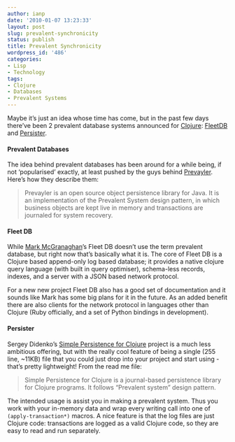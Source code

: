 ```yaml
---
author: ianp
date: '2010-01-07 13:23:33'
layout: post
slug: prevalent-synchronicity
status: publish
title: Prevalent Synchronicity
wordpress_id: '486'
categories:
- Lisp
- Technology
tags:
- Clojure
- Databases
- Prevalent Systems
---
```


Maybe it’s just an idea whose time has come, but in the past few days there’ve been 2 prevalent database systems announced for [Clojure][01]: [FleetDB][02] and [Persister][03].

#### Prevalent Databases

The idea behind prevalent databases has been around for a while being, if not ‘popularised’ exactly, at least pushed by the guys behind [Prevayler][04]. Here’s how they describe them:

> Prevayler is an open source object persistence library for Java. It is an implementation of the Prevalent System design pattern, in which business objects are kept live in memory and transactions are journaled for system recovery.

#### Fleet DB

While [Mark McGranaghan][05]’s Fleet DB doesn’t use the term prevalent database, but right now that’s basically what it is. The core of Fleet DB is a Clojure based append-only log based database; it provides a native clojure query language (with built in query optimiser), schema-less records, indexes, and a server with a JSON based network protocol.

For a new new project Fleet DB also has a good set of documentation and it sounds like Mark has some big plans for it in the future. As an added benefit there are also clients for the network protocol in languages other than Clojure (Ruby officially, and a set of Python bindings in development).

#### Persister

Sergey Didenko’s [Simple Persistence for Clojure][03] project is a much less ambitious offering, but with the really cool feature of being a single (255 line, ~11KB) file that you could just drop into your project and start using - that’s pretty lightweight! From the read me file:

> Simple Persistence for Clojure is a journal-based persistence library for Clojure programs. It follows “Prevalent system” design pattern.

The intended usage is assist you in making a prevalent system. Thus you work with your in-memory data and wrap every writing call into one of `(apply-transaction*)` macros. A nice feature is that the log files are just Clojure code: transactions are logged as a valid Clojure code, so they are easy to read and run separately.

[01]: http://clojure.org/
[02]: http://fleetdb.org/
[03]: http://github.com/SergeyDidenko/Simple-Persistence-for-Clojure
[04]: http://www.prevayler.org/
[05]: http://twitter.com/mmcgrana

